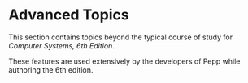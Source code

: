 # Advanced Topics

This section contains topics beyond the typical course of study for _Computer Systems, 6th Edition_.

These features are used extensively by the developers of Pepp while authoring the 6th edition.
